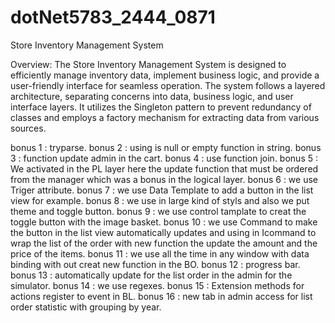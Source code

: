 # dotNet5783_2444_0871

Store Inventory Management System

Overview:
The Store Inventory Management System is designed to efficiently manage inventory data, implement business logic, and provide a user-friendly interface for seamless operation.
The system follows a layered architecture, separating concerns into data, business logic, and user interface layers.
It utilizes the Singleton pattern to prevent redundancy of classes and employs a factory mechanism for extracting data from various sources.


bonus 1 : tryparse.
bonus 2 : using is null or empty function in string.
bonus 3 : function update admin in the cart. 
bonus 4 : use function join.
bonus 5 : We activated in the PL layer here the
          update function that must be ordered 
          from the manager which was a bonus
          in the logical layer.
bonus 6 : we use Triger attribute.
bonus 7 : we use Data Template to add a button 
          in the list view for example.
bonus 8 : we use in large kind of styls and also we put theme and toggle button.
bonus 9 : we use control tamplate to creat the toggle button with the image basket.
bonus 10 : we use Command to make the button in the list view automatically updates and using in
           Icommand to wrap the list of the order with new function the update the amount and the
           price of the items.
bonus 11 : we use all the time in any window with data binding with out creat new function in the BO.
bonus 12 : progress bar.
bonus 13 : automatically update for the list order in the admin for the simulator.
bonus 14 : we use regexes.
bonus 15 : Extension methods for actions register to event in BL.
bonus 16 : new tab in admin access for  list order statistic with grouping by year. 
